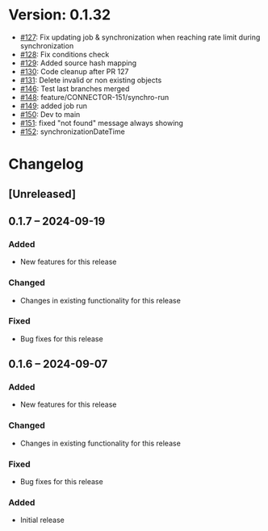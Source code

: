 # Version: 0.1.32

* [#127](https://github.com/ConductionNL/openconnector/pull/127): Fix updating job & synchronization when reaching rate limit during synchronization
* [#128](https://github.com/ConductionNL/openconnector/pull/128): Fix conditions check
* [#129](https://github.com/ConductionNL/openconnector/pull/129): Added source hash mapping
* [#130](https://github.com/ConductionNL/openconnector/pull/130): Code cleanup after PR 127
* [#131](https://github.com/ConductionNL/openconnector/pull/131): Delete invalid or non existing objects
* [#146](https://github.com/ConductionNL/openconnector/pull/146): Test last branches merged
* [#148](https://github.com/ConductionNL/openconnector/pull/148): feature/CONNECTOR-151/synchro-run
* [#149](https://github.com/ConductionNL/openconnector/pull/149): added job run
* [#150](https://github.com/ConductionNL/openconnector/pull/150): Dev to main
* [#151](https://github.com/ConductionNL/openconnector/pull/151): fixed "not found" message always showing
* [#152](https://github.com/ConductionNL/openconnector/pull/152): synchronizationDateTime


# Changelog

## [Unreleased]
## 0.1.7 – 2024-09-19
### Added
- New features for this release

### Changed
- Changes in existing functionality for this release

### Fixed
- Bug fixes for this release

## 0.1.6 – 2024-09-07
### Added
- New features for this release

### Changed
- Changes in existing functionality for this release

### Fixed
- Bug fixes for this release

### Added
- Initial release

